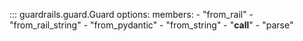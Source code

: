 <!-- ::: my_library.my_module.my_class -->


::: guardrails.guard.Guard
    options:
        members: 
            - "from_rail"
            - "from_rail_string"
            - "from_pydantic"
            - "from_string"
            - "__call__"
            - "parse"
